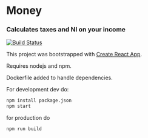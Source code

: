 # Money

### Calculates taxes and NI on your income

[![Build Status](https://travis-ci.org/thomasms/money.svg?branch=master)](https://travis-ci.org/thomasms/money)

This project was bootstrapped with [Create React App](https://github.com/facebookincubator/create-react-app).

Requires nodejs and npm. 

Dockerfile added to handle dependencies.

For development dev do:

```bash
npm install package.json
npm start
```

for production do

```bash
npm run build
```
